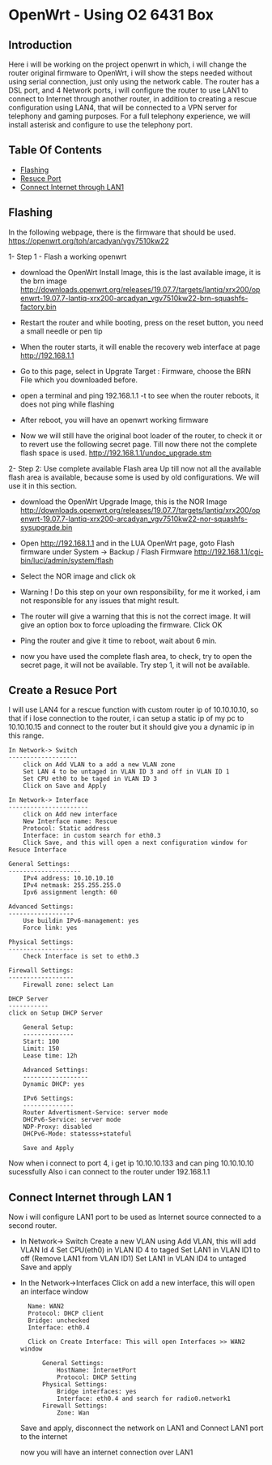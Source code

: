 # OpenWrt -  Using O2 6431 Box 

## Introduction
Here i will be working on the project openwrt in which, i will change the router original firmware to OpenWrt, i will show the steps needed without using serial connection, just only using the network cable. The router has a DSL port, and 4 Network ports, i will configure the router to use LAN1 to connect to Internet through another router, in addition to creating a rescue configuration using LAN4, that will be connected to a VPN server for telephony and gaming purposes. For a full telephony experience, we will install asterisk and configure to use the telephony port.

## Table Of Contents

<!-- toc -->

- [Flashing](#Flashing)
- [Resuce Port](#Create-a-Resuce-Port)
- [Connect Internet through LAN1](#Connect-Internet-through-LAN-1)

<!-- tocstop -->


## Flashing 
In the following webpage, there is the firmware that should be used.
https://openwrt.org/toh/arcadyan/vgv7510kw22

1- Step 1 - Flash a working openwrt 

- download the OpenWrt Install Image, this is the last available image, it is the brn image
http://downloads.openwrt.org/releases/19.07.7/targets/lantiq/xrx200/openwrt-19.07.7-lantiq-xrx200-arcadyan_vgv7510kw22-brn-squashfs-factory.bin

- Restart the router and while booting, press on the reset button, you need a small needle or pen tip

- When the router starts, it will enable the recovery web interface at page http://192.168.1.1

- Go to this page, select in Upgrate Target : Firmware, choose the BRN File which you downloaded before.

- open a terminal and ping 192.168.1.1 -t to see when the router reboots, it does not ping while flashing

- After reboot, you will have an openwrt working firmware

- Now we will still have the original boot loader of the router, to check it or to revert use the following secret page. Till now there not the complete flash space is used.
http://192.168.1.1/undoc_upgrade.stm

2- Step 2: Use complete available Flash area
Up till now not all the available flash area is available, because some is used by old configurations. We will use it in this section.

- download the OpenWrt Upgrade Image, this is the NOR Image
http://downloads.openwrt.org/releases/19.07.7/targets/lantiq/xrx200/openwrt-19.07.7-lantiq-xrx200-arcadyan_vgv7510kw22-nor-squashfs-sysupgrade.bin

- Open http://192.168.1.1 and in the LUA OpenWrt page, goto Flash firmware under 
   System -> Backup / Flash Firmware
   http://192.168.1.1/cgi-bin/luci/admin/system/flash

- Select the NOR image and click ok

- Warning ! Do this step on your own responsibility, for me it worked, i am not responsible for any issues that might result.

- The router will give a warning that this is not the correct image. It will give an option box to force uploading the firmware. Click OK

- Ping the router and give it time to reboot, wait about 6 min.

- now you have used the complete flash area, to check, try to open the secret page, it will not be available. Try step 1, it will not be available.


## Create a Resuce Port

I will use LAN4 for a rescue function with custom router ip of 10.10.10.10, so that if i lose connection to the router, i can setup a static ip of my pc to 10.10.10.15 and connect to the router but it should give you a dynamic ip in this range.
	
	In Network-> Switch 
	-------------------
		click on Add VLAN to a add a new VLAN zone
		Set LAN 4 to be untaged in VLAN ID 3 and off in VLAN ID 1
		Set CPU eth0 to be taged in VLAN ID 3
		Click on Save and Apply

	In Network-> Interface 
	----------------------
		click on Add new interface
		New Interface name: Rescue
		Protocol: Static address
		Interface: in custom search for eth0.3
		Click Save, and this will open a next configuration window for Resuce Interface
	
	General Settings:
	--------------------	
		IPv4 address: 10.10.10.10
		IPv4 netmask: 255.255.255.0
		Ipv6 assignment length: 60
	
	Advanced Settings:
	------------------
		Use buildin IPv6-management: yes
		Force link: yes
	
	Physical Settings:
	------------------
		Check Interface is set to eth0.3
	
	Firewall Settings:
	------------------
		Firewall zone: select Lan
	
	DHCP Server
	-----------
	click on Setup DHCP Server
		
		General Setup:
		--------------
		Start: 100
		Limit: 150
		Lease time: 12h
		
		Advanced Settings:
		------------------
		Dynamic DHCP: yes
		
		IPv6 Settings:
	    --------------
	    Router Advertisment-Service: server mode
	    DHCPv6-Service: server mode
	    NDP-Proxy: disabled
	    DHCPv6-Mode: statesss+stateful 
	    
	    Save and Apply

Now when i connect to port 4, i get ip 10.10.10.133 and can ping 10.10.10.10 sucessfully
Also i can connect to the router under 192.168.1.1


## Connect Internet through LAN 1
Now i will configure LAN1 port to be used as Internet source connected to a second router.

- In Network-> Switch 
		Create a new VLAN using Add VLAN, this will add VLAN Id 4
		Set CPU(eth0) in VLAN ID 4 to taged
		Set LAN1 in VLAN ID1 to off (Remove LAN1 from VLAN ID1)
		Set LAN1 in VLAN ID4 to untaged
		Save and apply
	

- In the Network->Interfaces
	Click on add a new interface, this will open an interface window
	
		Name: WAN2
		Protocol: DHCP client
		Bridge: unchecked
		Interface: eth0.4
		
		Click on Create Interface: This will open Interfaces >> WAN2 window
		
			General Settings:
				HostName: InternetPort
				Protocol: DHCP Setting
			Physical Settings:
				Bridge interfaces: yes			 
				Interface: eth0.4 and search for radio0.network1
			Firewall Settings:
				Zone: Wan
	
	Save and apply, disconnect the network on LAN1 and Connect LAN1 port to the internet
	
	now you will have an internet connection over LAN1



	
	
	



	    
	
